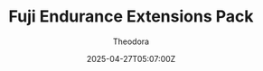 ---
title: "Fuji Endurance Extensions Pack"
meta_title: ""
description: "rt_fuji_speedway - Fuji Endurance Extensions Pack by Pyyer for assetto corsa"
date: 2025-04-27T05:07:00Z
thumb: cUZYK9y
categories: ["Track"]
author: "Theodora"
tags: ["6H of Fuji", "WEC", "Pyyer", "Circuit", "Japan", "Loop"]
draft: false
tracklink: https://mods.to/GWgq682bd5a3804da
trackzipsize: "97 MB"
tracklocation: Japan
trackimage: fuji-speedway
trackcity: Oyama
trackhosted: ["WEC", "6H of Fuji"]
tracktype: ["Circuit", "Loop"]
extfor: Fuji Speedway
extlink: /tracks/rt-fuji-speedway
trackrequirement: Reboot's Fuji Speedway
trackrequirelink: /tracks/rt-fuji-speedway
championship: Formula 1
eventyear: ["2022", "2023", "2024"]
event: 6H of Fuji
eventlogo: 6h-of-fuji
trackclass: "1" 
layoutversion: 2020
trackLength: 4.549
trackopened: 1958
tracklayout: 2
trackwidth: 11
trackpitboxes: 36
trackcreator: Pyyer
trackversion: "1.5"
trackcsp: "0.2.6"
trackname: "Fuji International Speedway"
trackfolder: "Extension"
trackhost: ModsFire
trackmainimage: 2RBY2ev
trackgallery: ["oiD6Jtv"] 
---